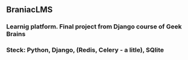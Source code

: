## BraniacLMS

### Learnig platform. Final project from Django course of Geek Brains

### Steck: Python, Django, (Redis, Celery - a litle), SQlite
